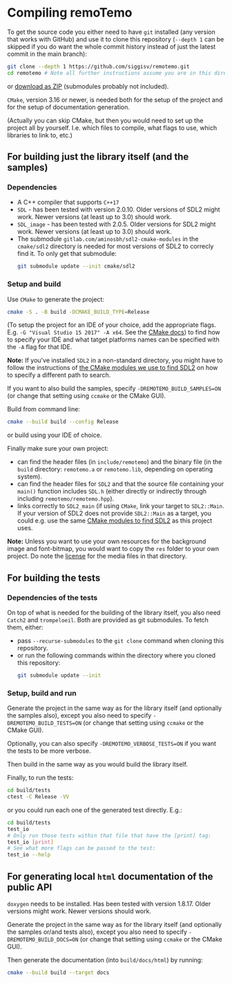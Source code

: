 # Compiling remoTemo

To get the source code you either need to have `git` installed (any version
that works with GitHub) and use it to clone this repository (`--depth 1` can
be skipped if you do want the whole commit history instead of just the latest
commit in the main branch):

```sh
git clone --depth 1 https://github.com/siggisv/remotemo.git
cd remotemo # Note all further instructions assume you are in this directory
```

or [download as
ZIP](https://github.com/siggisv/remotemo/archive/refs/heads/main.zip)
(submodules probably not included).

`CMake`, version 3.16 or newer, is needed both for the setup of the project
and for the setup of documentation generation.

(Actually you can skip CMake, but then you would need to set up the project
all by yourself. I.e. which files to compile, what flags to use, which
libraries to link to, etc.)

## For building just the library itself (and the samples)

### Dependencies

- A C++ compiler that supports `C++17`
- `SDL` - has been tested with version 2.0.10. Older versions of SDL2 might
  work. Newer versions (at least up to 3.0) should work.
- `SDL_image` - has been tested with 2.0.5. Older versions for SDL2 might
  work. Newer versions (at least up to 3.0) should work.
- The submodule `gitlab.com/aminosbh/sdl2-cmake-modules` in the `cmake/sdl2`
  directory is needed for most versions of SDL2 to correcly find it.
  To only get that submodule:
  ```sh
  git submodule update --init cmake/sdl2
  ```

### Setup and build

Use `CMake` to generate the project:

```sh
cmake -S . -B build -DCMAKE_BUILD_TYPE=Release
```

(To setup the project for an IDE of your choice, add the appropriate flags.
E.g. `-G "Visual Studio 15 2017" -A x64`. See the [CMake
docs](https://cmake.org/cmake/help/latest/manual/cmake-generators.7.html#id13))
to find how to specify your IDE and what tatget platforms names can be
specified with the `-A` flag for that IDE.

**Note:**
If you've installed `SDL2` in a non-standard directory, you might have to
follow the instructions of [the CMake modules we use to find
SDL2](https://gitlab.com/aminosbh/sdl2-cmake-modules#special-customization-variables)
on how to specify a different path to search.

If you want to also build the samples, specify `-DREMOTEMO_BUILD_SAMPLES=ON`
(or change that setting using `ccmake` or the CMake GUI).

Build from command line:

```sh
cmake --build build --config Release
```

or build using your IDE of choice.

Finally make sure your own project:
- can find the header files (in `include/remotemo`) and the binary file (in
  the `build` directory: `remotemo.a` or `remotemo.lib`, depending on
  operating system).
- can find the header files for `SDL2` and that the source file containing
  your `main()` function includes `SDL.h` (either directly or indirectly
  through including `remotemo/remotemo.hpp`).
- links correctly to `SDL2_main` (if using `CMake`, link your target to
  `SDL2::Main`. If your version of SDL2 does not provide `SDL2::Main` as a
  target, you could e.g. use the same [CMake modules to find
  SDL2](https://github.com/aminosbh/sdl2-cmake-modules/) as this project uses.

**Note:**
Unless you want to use your own resources for the background image and
font-bitmap, you would want to copy the `res` folder to your own project. Do
note the [license](../res/img/README.md) for the media files in that directory.

## For building the tests

### Dependencies of the tests

On top of what is needed for the building of the library itself, you also need
`Catch2` and `trompeloeil`. Both are provided as git submodules. To fetch
them, either:

- pass `--recurse-submodules` to the `git clone` command when cloning this
  repository.
- or run the following commands within the directory where you cloned this
  repository:
  ```sh
  git submodule update --init
  ```

### Setup, build and run

Generate the project in the same way as for the library itself (and optionally
the samples also), except you also need to specify `-DREMOTEMO_BUILD_TESTS=ON`
(or change that setting using `ccmake` or the CMake GUI).

Optionally, you can also specify `-DREMOTEMO_VERBOSE_TESTS=ON` if you want the
tests to be more verbose.

Then build in the same way as you would build the library itself.

Finally, to run the tests:
```sh
cd build/tests
ctest -C Release -VV
```

or you could run each one of the generated test directly. E.g.:
```sh
cd build/tests
test_io
# Only run those tests within that file that have the [print] tag:
test_io [print]
# See what more flags can be passed to the test:
test_io --help
```

## For generating local `html` documentation of the public API

`doxygen` needs to be installed. Has been tested with version 1.8.17. Older
versions might work. Newer versions should work.

Generate the project in the same way as for the library itself (and optionally
the samples or/and tests also), except you also need to specify
`-DREMOTEMO_BUILD_DOCS=ON` (or change that setting using `ccmake` or the CMake
GUI).

Then generate the documentation (into `build/docs/html`) by running:
```sh
cmake --build build --target docs
```
